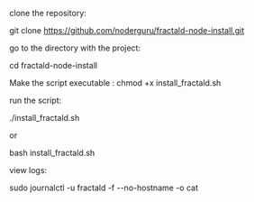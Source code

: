 
clone the repository:

git clone https://github.com/noderguru/fractald-node-install.git

go to the directory with the project:

cd fractald-node-install

Make the script executable
:
chmod +x install_fractald.sh

run the script:

./install_fractald.sh

or

bash install_fractald.sh

view logs:

sudo journalctl -u fractald -f --no-hostname -o cat
